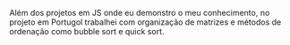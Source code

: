 Além dos projetos em JS onde eu demonstro o meu conhecimento, no projeto em Portugol trabalhei com organização de matrizes e métodos de ordenação como bubble sort e quick sort.
